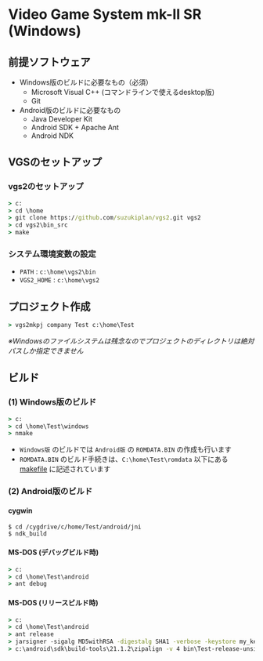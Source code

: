 # Video Game System mk-II SR (Windows)

## 前提ソフトウェア
- Windows版のビルドに必要なもの（必須）
  - Microsoft Visual C++ (コマンドラインで使えるdesktop版)
  - Git
- Android版のビルドに必要なもの
  - Java Developer Kit
  - Android SDK + Apache Ant
  - Android NDK

## VGSのセットアップ
### vgs2のセットアップ
```cmd
> c:
> cd \home
> git clone https://github.com/suzukiplan/vgs2.git vgs2
> cd vgs2\bin_src
> make
```

### システム環境変数の設定
- `PATH` : `c:\home\vgs2\bin`
- `VGS2_HOME` : `c:\home\vgs2`

## プロジェクト作成
```cmd
> vgs2mkpj company Test c:\home\Test
```

_※Windowsのファイルシステムは残念なのでプロジェクトのディレクトリは絶対パスしか指定できません_

## ビルド
### (1) Windows版のビルド
```cmd
> c:
> cd \home\Test\windows
> nmake
```

- `Windows版` のビルドでは `Android版` の `ROMDATA.BIN` の作成も行います
- `ROMDATA.BIN` のビルド手続きは、`C:\home\Test\romdata` 以下にある [makefile](https://github.com/suzukiplan/vgs2/blob/master/template/makerom) に記述されています

### (2) Android版のビルド
#### cygwin
```cygwin
$ cd /cygdrive/c/home/Test/android/jni
$ ndk_build
```

#### MS-DOS (デバッグビルド時)
```cmd
> c:
> cd \home\Test\android
> ant debug
```

#### MS-DOS (リリースビルド時)
```cmd
> c:
> cd \home\Test\android
> ant release
> jarsigner -sigalg MD5withRSA -digestalg SHA1 -verbose -keystore my_keystore bin/Test-release-unsigned.apk techkey
> c:\android\sdk\build-tools\21.1.2\zipalign -v 4 bin\Test-release-unsigned.apk bin\Test-release.apk 
```
